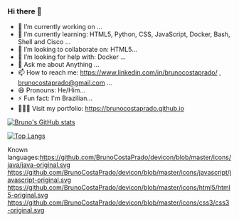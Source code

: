 ### Hi there 👋

<!--
**BrunoCostaPrado/BrunoCostaPrado** is a ✨ _special_ ✨ repository because its `README.md` (this file) appears on your GitHub profile.

Here are some ideas to get you started:
-->
- 🔭 I’m currently working on ...
- 🌱 I’m currently learning: HTML5, Python, CSS, JavaScript, Docker, Bash, Shell and Cisco ...
- 👯 I’m looking to collaborate on: HTML5...
- 🤔 I’m looking for help with: Docker ... 
- 💬 Ask me about Anything ...
- 📫 How to reach me: https://www.linkedin.com/in/brunocostaprado/ , brunocostaprado@gmail.com  ...
- 😄 Pronouns: He/Him...
- ⚡ Fun fact: I'm Brazilian...
- 👨🏾‍💻 Visit my portfolio: https://brunocostaprado.github.io
  
[![Bruno's GitHub stats](https://github-readme-stats.vercel.app/api?username=BrunoCostaPrado)](https://github.com/BrunoCostaPrado/BrunoCostaPrado)

[![Top Langs](https://github-readme-stats.vercel.app/api/top-langs/?username=BrunoCostaPrado)](https://github.com/BrunoCostaPrado/BrunoCostaPrado)


Known languages:https://github.com/BrunoCostaPrado/devicon/blob/master/icons/java/java-original.svg  https://github.com/BrunoCostaPrado/devicon/blob/master/icons/javascript/javascript-original.svg https://github.com/BrunoCostaPrado/devicon/blob/master/icons/html5/html5-original.svg https://github.com/BrunoCostaPrado/devicon/blob/master/icons/css3/css3-original.svg
